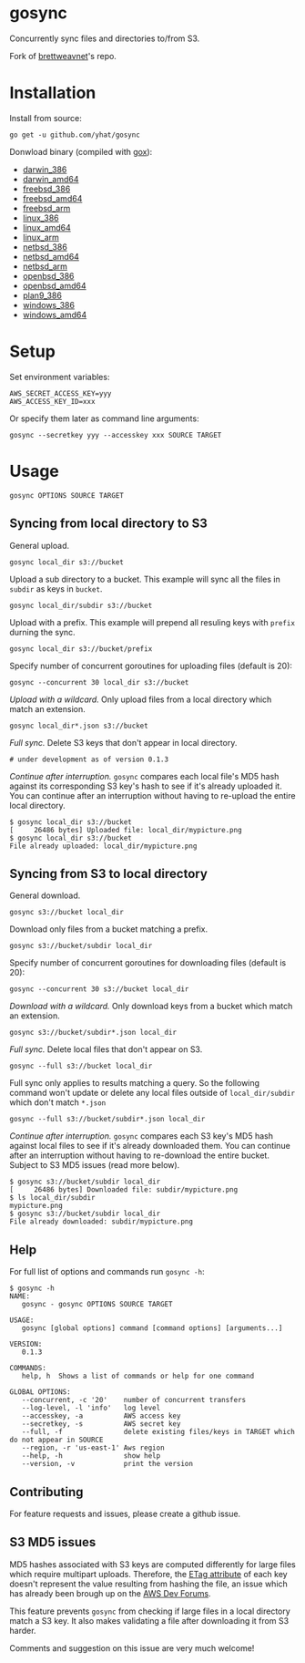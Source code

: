 # gosync

Concurrently sync files and directories to/from S3.

Fork of [brettweavnet](https://github.com/brettweavnet/gosync)'s repo.

# Installation

Install from source:

    go get -u github.com/yhat/gosync

Donwload binary (compiled with [gox](https://github.com/mitchellh/gox)):

* [darwin_386](https://s3.amazonaws.com/gosync/darwin_386/gosync)
* [darwin_amd64](https://s3.amazonaws.com/gosync/darwin_amd64/gosync)
* [freebsd_386](https://s3.amazonaws.com/gosync/freebsd_386/gosync)
* [freebsd_amd64](https://s3.amazonaws.com/gosync/freebsd_amd64/gosync)
* [freebsd_arm](https://s3.amazonaws.com/gosync/freebsd_arm/gosync)
* [linux_386](https://s3.amazonaws.com/gosync/linux_386/gosync)
* [linux_amd64](https://s3.amazonaws.com/gosync/linux_amd64/gosync)
* [linux_arm](https://s3.amazonaws.com/gosync/linux_arm/gosync)
* [netbsd_386](https://s3.amazonaws.com/gosync/netbsd_386/gosync)
* [netbsd_amd64](https://s3.amazonaws.com/gosync/netbsd_amd64/gosync)
* [netbsd_arm](https://s3.amazonaws.com/gosync/netbsd_arm/gosync)
* [openbsd_386](https://s3.amazonaws.com/gosync/openbsd_386/gosync)
* [openbsd_amd64](https://s3.amazonaws.com/gosync/openbsd_amd64/gosync)
* [plan9_386](https://s3.amazonaws.com/gosync/plan9_386/gosync)
* [windows_386](https://s3.amazonaws.com/gosync/windows_386/gosync.exe)
* [windows_amd64](https://s3.amazonaws.com/gosync/windows_amd64/gosync.exe)

# Setup

Set environment variables:

    AWS_SECRET_ACCESS_KEY=yyy
    AWS_ACCESS_KEY_ID=xxx

Or specify them later as command line arguments:

    gosync --secretkey yyy --accesskey xxx SOURCE TARGET

# Usage

    gosync OPTIONS SOURCE TARGET

## Syncing from local directory to S3

General upload.

    gosync local_dir s3://bucket
    
Upload a sub directory to a bucket. This example will sync all the files in `subdir` as keys in `bucket`.

    gosync local_dir/subdir s3://bucket

Upload with a prefix. This example will prepend all resuling keys with `prefix` durning the sync.

    gosync local_dir s3://bucket/prefix
    

Specify number of concurrent goroutines for uploading files (default is 20):

    gosync --concurrent 30 local_dir s3://bucket
    
_Upload with a wildcard._ Only upload files from a local directory which match an extension.

    gosync local_dir*.json s3://bucket
    
_Full sync._ Delete S3 keys that don't appear in local directory.

    # under development as of version 0.1.3

_Continue after interruption._ `gosync` compares each local file's MD5 hash against its corresponding S3 key's hash to see if it's already uploaded it. You can continue after an interruption without having to re-upload the entire local directory.

    $ gosync local_dir s3://bucket
    [     26486 bytes] Uploaded file: local_dir/mypicture.png
    $ gosync local_dir s3://bucket
    File already uploaded: local_dir/mypicture.png

## Syncing from S3 to local directory

General download.

    gosync s3://bucket local_dir
    
    
Download only files from a bucket matching a prefix.

    gosync s3://bucket/subdir local_dir
    
Specify number of concurrent goroutines for downloading files (default is 20):

    gosync --concurrent 30 s3://bucket local_dir
    
_Download with a wildcard._ Only download keys from a bucket which match an extension.

    gosync s3://bucket/subdir*.json local_dir

    
_Full sync._ Delete local files that don't appear on S3.

    gosync --full s3://bucket local_dir
    
Full sync only applies to results matching a query. So the following command won't update or delete any local files outside of `local_dir/subdir` which don't match `*.json`

    gosync --full s3://bucket/subdir*.json local_dir
    
_Continue after interruption._ `gosync` compares each S3 key's MD5 hash against local files to see if it's already downloaded them. You can continue after an interruption without having to re-download the entire bucket. Subject to S3 MD5 issues (read more below).

    $ gosync s3://bucket/subdir local_dir
    [     26486 bytes] Downloaded file: subdir/mypicture.png
    $ ls local_dir/subdir
    mypicture.png
    $ gosync s3://bucket/subdir local_dir
    File already downloaded: subdir/mypicture.png


## Help

For full list of options and commands run `gosync -h`:

```
$ gosync -h
NAME:
   gosync - gosync OPTIONS SOURCE TARGET

USAGE:
   gosync [global options] command [command options] [arguments...]

VERSION:
   0.1.3

COMMANDS:
   help, h	Shows a list of commands or help for one command

GLOBAL OPTIONS:
   --concurrent, -c '20'	number of concurrent transfers
   --log-level, -l 'info'   log level
   --accesskey, -a          AWS access key
   --secretkey, -s 		    AWS secret key
   --full, -f			    delete existing files/keys in TARGET which do not appear in SOURCE
   --region, -r 'us-east-1'	Aws region
   --help, -h			    show help
   --version, -v		    print the version
```

## Contributing

For feature requests and issues, please create a github issue.

## S3 MD5 issues

MD5 hashes associated with S3 keys are computed differently for large files which require multipart uploads. Therefore, the [ETag attribute](https://github.com/mitchellh/goamz/blob/master/s3/s3.go#L377) of each key doesn't represent the value resulting from hashing the file, an issue which has already been brough up on the [AWS Dev Forums](https://forums.aws.amazon.com/thread.jspa?messageID=203510).

This feature prevents `gosync` from checking if large files in a local directory match a S3 key. It also makes validating a file after downloading it from S3 harder.

Comments and suggestion on this issue are very much welcome!
